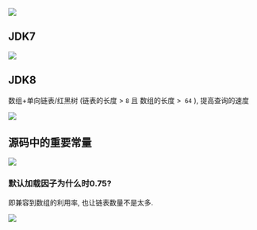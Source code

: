 ![](https://pic3.superbed.cn/item/5dff13f876085c328931c412.jpg)



## JDK7

![](https://pic2.superbed.cn/item/5dff0f0d76085c32892f7a84.jpg)



## JDK8

数组+单向链表/红黑树 (链表的长度 >  `8` 且 数组的长度 >` 64` ), 提高查询的速度

![](https://pic.superbed.cn/item/5dff0f5976085c32892f9a2b.jpg)





## 源码中的重要常量

![](https://pic.superbed.cn/item/5dff105276085c328930368c.jpg)

### 默认加载因子为什么时0.75?

即兼容到数组的利用率,  也让链表数量不是太多.

![](https://pic3.superbed.cn/item/5dff126876085c32893125df.jpg)























